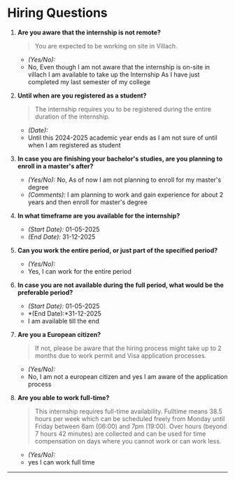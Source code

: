 # Hiring Questions

1. **Are you aware that the internship is not remote?**  
   > You are expected to be working on site in Villach.  
   - *(Yes/No):*
   - No, Even though I am not aware that the internship is on-site in villach I am available to take up the Internship As I have just completed my last semester of my college

2. **Until when are you registered as a student?**  
   > The internship requires you to be registered during the entire duration of the internship.  
   - *(Date):*
   - Until this 2024-2025 academic year ends as I am not sure of until when I am registered as student 

3. **In case you are finishing your bachelor's studies, are you planning to enroll in a master's after?**  
   - *(Yes/No):*  No, As of now I am not planning to enroll for my master's degree 
   - *(Comments):* I am planning to work and gain experience for about 2 years and then enroll for master's degree

4. **In what timeframe are you available for the internship?**  
   - *(Start Date):*  01-05-2025
   - *(End Date):*  31-12-2025

5. **Can you work the entire period, or just part of the specified period?**  
   - *(Yes/No):*
   - Yes, I can work for the entire period

6. **In case you are not available during the full period, what would be the preferable period?**  
   - *(Start Date):*  01-05-2025
   - *(End Date):*31-12-2025
   - I am available till the end

7. **Are you a European citizen?**  
   > If not, please be aware that the hiring process might take up to 2 months due to work permit and Visa application processes.  
   - *(Yes/No):*
   -  No, I am not a european citizen and yes I am aware of the application process

8. **Are you able to work full-time?**  
   > This internship requires full-time availability. Fulltime means 38.5 hours per week which can be scheduled freely from Monday until Friday between 6am (06:00) and 7pm (19:00). Over hours (beyond 7 hours 42 minutes) are collected and can be used for time compensation on days where you cannot work or can work less.
   - *(Yes/No):*
   - yes I can work full time
---
